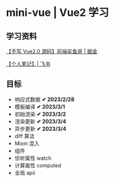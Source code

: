 # mini-vue | Vue2 学习

## 学习资料

[【手写 Vue2.0 源码】前端鲨鱼哥 | 掘金](https://juejin.cn/post/6935344605424517128#heading-2)

[【个人笔记】| 飞书](https://bi20oeq353.feishu.cn/mindnotes/bmncnNVbdFscs2ozQrXCu6ZQbvg#outline)

## 目标

- 响应式数据 **✔ 2023/2/28**
- 模板编译 **✔ 2023/3/1**
- 初始渲染 **✔ 2023/3/2**
- 渲染更新 **✔ 2023/3/4**
- 异步更新 **✔ 2023/3/4**
- diff 算法
- Mixin 混入
- 组件
- 侦听属性 watch
- 计算属性 computed
- 全局 apii
